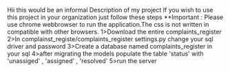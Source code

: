 Hii this would be an informal Description of my project
If you wish to use this project in your organization just follow these steps
**Important : Please use chrome webbrowser to run the application.The css is not written in compatible with other browsers.
1>Download the entire complaints_register
2>In complainst_registe/complaints_register settings.py change your sql driver and password
3>Create a database named complaints_register in your sql
4>after migrating the models populate the table 'status' with 'unassiged' , 'assigned' , 'resolved'
5>run the server


